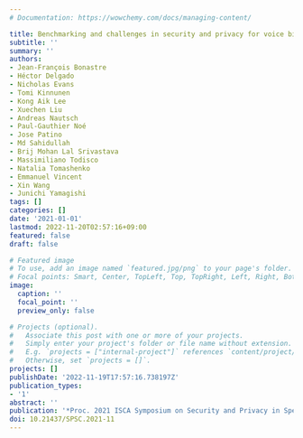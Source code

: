 ```yaml
---
# Documentation: https://wowchemy.com/docs/managing-content/

title: Benchmarking and challenges in security and privacy for voice biometrics
subtitle: ''
summary: ''
authors:
- Jean-François Bonastre
- Héctor Delgado
- Nicholas Evans
- Tomi Kinnunen
- Kong Aik Lee
- Xuechen Liu
- Andreas Nautsch
- ‪Paul-Gauthier Noé‬
- Jose Patino
- Md Sahidullah
- Brij Mohan Lal Srivastava
- Massimiliano Todisco
- Natalia Tomashenko
- Emmanuel Vincent
- Xin Wang
- Junichi Yamagishi
tags: []
categories: []
date: '2021-01-01'
lastmod: 2022-11-20T02:57:16+09:00
featured: false
draft: false

# Featured image
# To use, add an image named `featured.jpg/png` to your page's folder.
# Focal points: Smart, Center, TopLeft, Top, TopRight, Left, Right, BottomLeft, Bottom, BottomRight.
image:
  caption: ''
  focal_point: ''
  preview_only: false

# Projects (optional).
#   Associate this post with one or more of your projects.
#   Simply enter your project's folder or file name without extension.
#   E.g. `projects = ["internal-project"]` references `content/project/deep-learning/index.md`.
#   Otherwise, set `projects = []`.
projects: []
publishDate: '2022-11-19T17:57:16.738197Z'
publication_types:
- '1'
abstract: ''
publication: '*Proc. 2021 ISCA Symposium on Security and Privacy in Speech Communication*'
doi: 10.21437/SPSC.2021-11
---
```

